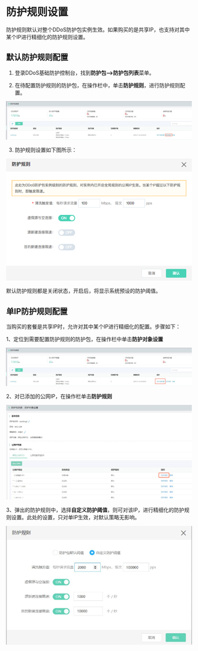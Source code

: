 # 防护规则设置

防护规则默认对整个DDoS防护包实例生效。如果购买的是共享IP，也支持对其中某个IP进行精细化的防护规则设置。

## 默认防护规则配置
1. 登录DDoS基础防护控制台，找到**防护包-->防护包列表**菜单。

2. 在待配置防护规则的防护包，在操作栏中，单击**防护规则**，进行防护规则配置。

![1防护包列表-防护设置](https://github.com/jdclouddocs/cn/blob/anti-ddos/image/Anti-DDoS-Protection-Package/防护包列表-防护设置.jpg)

3. 防护规则设置如下图所示：

![全局防护规则](https://github.com/jdclouddocs/cn/blob/anti-ddos/image/Anti-DDoS-Protection-Package/全局防护规则.png)

   默认防护规则都是关闭状态，开启后，将显示系统预设的防护阈值。

## 单IP防护规则配置

当购买的套餐是共享IP时，允许对其中某个IP进行精细化的配置。步骤如下：

1、定位到需要配置防护规则的防护包，在操作栏中单击**防护对象设置**

![1防护包列表-防护对象设置](https://github.com/jdclouddocs/cn/blob/anti-ddos/image/Anti-DDoS-Protection-Package/防护包列表-防护对象设置.jpg)

2、对已添加的公网IP，在操作栏单击**防护规则**

![1防护包详情-防护规则](https://github.com/jdclouddocs/cn/blob/anti-ddos/image/Anti-DDoS-Protection-Package/防护包详情-防护规则.png)

3、弹出的防护规则中，选择**自定义防护阈值**，则可对该IP，进行精细化的防护规则设置。此处的设置，只对单IP生效，对默认策略无影响。

![防护包-自定义规则页](https://github.com/jdclouddocs/cn/blob/anti-ddos/image/Anti-DDoS-Protection-Package/防护包-自定义规则页.jpg)






